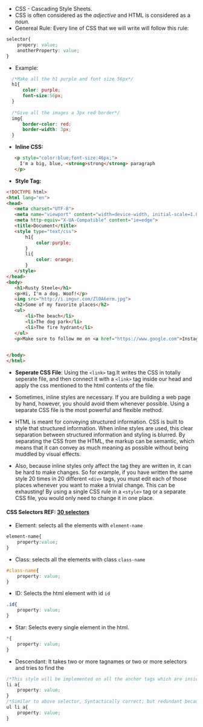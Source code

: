* CSS - Cascading Style Sheets.
* CSS is often considered as the *adjective* and HTML is considered as a *noun*.
* Genereal Rule: Every line of CSS that we will write will follow this rule:
```css
selector{
    propery: value;
    anotherProperty: value;
}
```
* Example:
```css
  /*Make all the h1 purple and font size 56px*/
  h1{
      color: purple;
      font-size:56px;
  }
  
  /*Give all the images a 3px red border*/
  img{
      border-color: red;
      border-width: 3px;
  }
 ```

 * **Inline CSS:**

 ```html
    <p style="color:blue;font-size:46px;">
      I'm a big, blue, <strong>strong</strong> paragraph
    </p>
 ```

 * **Style Tag:**
 ```html
 <!DOCTYPE html>
<html lang="en">
<head>
    <meta charset="UTF-8">
    <meta name="viewport" content="width=device-width, initial-scale=1.0">
    <meta http-equiv="X-UA-Compatible" content="ie=edge">
    <title>Document</title>
    <style type="text/css">
        h1{
            color:purple;
        }
        li{
            color: orange;
        }
    </style>
</head>
<body>
    <h1>Rusty Steele</h1>
    <p>Hi, I'm a dog. Woof!</p>
    <img src="http://i.imgur.com/Zl0A6erm.jpg">
    <h2>Some of my favorite places</h2>
    <ul>
        <li>The beach</li>
        <li>The dog park</li>
        <li>The fire hydrant</li>
    </ul>
    <p>Make sure to follow me on <a href="https://www.google.com">Instagram</a></p>

   
</body>
</html>
 ```

* **Seperate CSS File**: Using the ```<link>``` tag.It writes the CSS in totally seperate file, and then connect it with a ```<link>``` tag inside our head and apply the css mentioned to the html contents of the file.

* Sometimes, inline styles are necessary. If you are building a web page by hand, however, you should avoid them whenever possible. Using a separate CSS file is the most powerful and flexible method.

* HTML is meant for conveying structured information. CSS is built to style that structured information. When inline styles are used, this clear separation between structured information and styling is blurred. By separating the CSS from the HTML, the markup can be semantic, which means that it can convey as much meaning as possible without being muddled by visual effects.

* Also, because inline styles only affect the tag they are written in, it can be hard to make changes. So for example, if you have written the same style 20 times in 20 different ```<div>``` tags, you must edit each of those places whenever you want to make a trivial change. This can be exhausting! By using a single CSS rule in a ```<style>``` tag or a separate CSS file, you would only need to change it in one place.

#### CSS Selectors REF: [30 selectors](https://code.tutsplus.com/tutorials/the-30-css-selectors-you-must-memorize--net-16048)
* Element: selects all the elements with ```element-name```
```css
element-name{
    property:value;
}
```

* Class: selects all the elements with class ```class-name```
```css
#class-name{
    property: value;
}
```

* ID: Selects the html element with id ```id```
```css
.id{
    property: value;
}
```

* Star: Selects every single element in the html.
```css
*{
    property: value;
}
```

* Descendant: It takes two or more tagnames or two or more selectors and tries to find the 
```css
/*This style will be implemented on all the anchor tags which are inside the li tags i.e. anchors whose parent is li tag*/
li a{
    property: value;
}
/*Similar to above selector, Syntactically correct; but redundant because li appears only inside ul*/
ul li a{
    property: value;
}
```